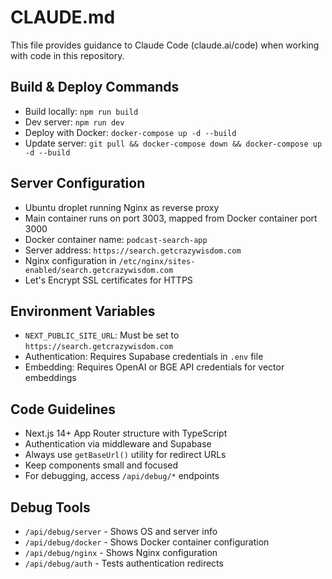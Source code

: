 # CLAUDE.md

This file provides guidance to Claude Code (claude.ai/code) when working with code in this repository.

## Build & Deploy Commands
- Build locally: `npm run build`
- Dev server: `npm run dev`
- Deploy with Docker: `docker-compose up -d --build`
- Update server: `git pull && docker-compose down && docker-compose up -d --build`

## Server Configuration
- Ubuntu droplet running Nginx as reverse proxy
- Main container runs on port 3003, mapped from Docker container port 3000
- Docker container name: `podcast-search-app`
- Server address: `https://search.getcrazywisdom.com`
- Nginx configuration in `/etc/nginx/sites-enabled/search.getcrazywisdom.com`
- Let's Encrypt SSL certificates for HTTPS

## Environment Variables
- `NEXT_PUBLIC_SITE_URL`: Must be set to `https://search.getcrazywisdom.com`
- Authentication: Requires Supabase credentials in `.env` file
- Embedding: Requires OpenAI or BGE API credentials for vector embeddings

## Code Guidelines
- Next.js 14+ App Router structure with TypeScript
- Authentication via middleware and Supabase
- Always use `getBaseUrl()` utility for redirect URLs 
- Keep components small and focused
- For debugging, access `/api/debug/*` endpoints

## Debug Tools
- `/api/debug/server` - Shows OS and server info
- `/api/debug/docker` - Shows Docker container configuration
- `/api/debug/nginx` - Shows Nginx configuration
- `/api/debug/auth` - Tests authentication redirects